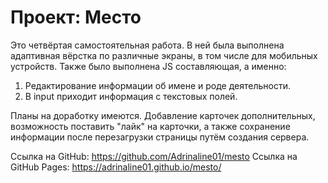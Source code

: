 # Проект: Место

Это четвёртая самостоятельная работа. В ней была выполнена адаптивная вёрстка по различные экраны, в том числе для мобильных устройств. Также было выполнена JS составляющая, а именно:
1. Редактирование информации об имене и роде деятельности.
2. В input приходит информация с текстовых полей.

Планы на доработку имеются. Добавление карточек дополнительных, возможность поставить "лайк" на карточки, а также сохранение информации после перезагрузки страницы путём создания сервера.

Ссылка на GitHub: https://github.com/Adrinaline01/mesto
Ссылка на GitHub Pages: https://adrinaline01.github.io/mesto/